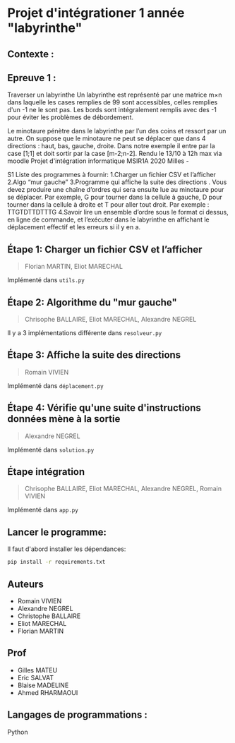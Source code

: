 Projet d'intégrationer 1 année  "labyrinthe"
==

Contexte : 
-----------

Epreuve 1 : 
-----------

Traverser un labyrinthe Un labyrinthe est représenté par une matrice m×n dans laquelle les cases remplies de 99 
sont accessibles, celles remplies d'un -1 ne le sont pas. Les bords sont intégralement 
remplis avec des -1 pour éviter les problèmes de débordement. 

Le minotaure pénètre dans le labyrinthe par l’un des coins et ressort par un autre. 
On suppose que le minotaure ne peut se déplacer que dans 4 directions : haut, bas, gauche, droite. 
Dans notre exemple il entre par la case [1;1] et doit sortir par la case [m-2;n-2]. Rendu le 13/10 à 12h max via moodle 
Projet d'intégration informatique MSIR1A 2020 Milles - 

S1 Liste des programmes à fournir: 1.Charger un fichier CSV et l’afficher 2.Algo “mur gauche” 3.Programme qui affiche la suite des directions . 
Vous devez produire une chaîne d’ordres qui sera ensuite lue au minotaure pour se déplacer. 
Par exemple, G pour tourner dans la cellule à gauche, D pour tourner dans la cellule à droite et T pour aller tout droit. 
Par exemple : TTGTDTTDTTTG 4.Savoir lire un ensemble d’ordre sous le format ci dessus, en ligne de commande, et l’exécuter 
dans le labyrinthe en affichant le déplacement effectif et les erreurs si il y en a.

## Étape 1: Charger un fichier CSV et l’afficher
> Florian MARTIN, Eliot MARECHAL

Implémenté dans `utils.py`

## Étape 2: Algorithme du "mur gauche"
> Chrisophe BALLAIRE, Eliot MARECHAL, Alexandre NEGREL

Il y a 3 implémentations différente dans `resolveur.py`

## Étape 3: Affiche la suite des directions
> Romain VIVIEN

Implémenté dans `déplacement.py`

## Étape 4: Vérifie qu'une suite d'instructions données mène à la sortie
> Alexandre NEGREL

Implémenté dans `solution.py`

## Étape intégration
> Chrisophe BALLAIRE, Eliot MARECHAL, Alexandre NEGREL, Romain VIVIEN

Implémenté dans `app.py`

## Lancer le programme:

Il faut d'abord installer les dépendances:
```bash
pip install -r requirements.txt
```

Auteurs 
-----------
 - Romain VIVIEN
 - Alexandre NEGREL
 - Christophe BALLAIRE
 - Eliot MARECHAL 
 - Florian MARTIN 

Prof 
-----------
 - Gilles MATEU
 - Eric SALVAT
 - Blaise MADELINE 
 - Ahmed RHARMAOUI

Langages de programmations :
-----------
Python